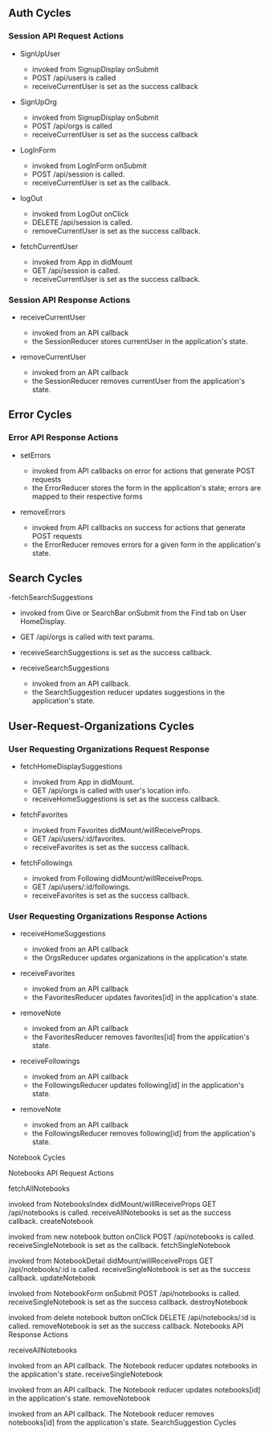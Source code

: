 ## Auth Cycles

### Session API Request Actions

- SignUpUser
  - invoked from SignupDisplay onSubmit
  - POST /api/users is called
  - receiveCurrentUser is set as the success callback

- SignUpOrg
  - invoked from SignupDisplay onSubmit
  - POST /api/orgs is called
  - receiveCurrentUser is set as the success callback

- LogInForm
  - invoked from LogInForm onSubmit
  - POST /api/session is called.
  - receiveCurrentUser is set as the callback.

- logOut
  - invoked from LogOut onClick
  - DELETE /api/session is called.
  - removeCurrentUser is set as the success callback.

- fetchCurrentUser
  - invoked from App in didMount
  - GET /api/session is called.
  - receiveCurrentUser is set as the success callback.


### Session API Response Actions

- receiveCurrentUser
  - invoked from an API callback
  - the SessionReducer stores currentUser in the application's state.

- removeCurrentUser
  - invoked from an API callback
  - the SessionReducer removes currentUser from the application's state.

## Error Cycles

### Error API Response Actions

- setErrors
  - invoked from API callbacks on error for actions that generate POST requests
  - the ErrorReducer stores the form in the application's state; errors are mapped to their respective forms

- removeErrors
  - invoked from API callbacks on success for actions that generate POST requests
  - the ErrorReducer removes errors for a given form in the application's state.


## Search Cycles

-fetchSearchSuggestions
  - invoked from Give or SearchBar onSubmit from the Find tab on User HomeDisplay.
  - GET /api/orgs is called with text params.
  - receiveSearchSuggestions is set as the success callback.

- receiveSearchSuggestions
  - invoked from an API callback.
  - the SearchSuggestion reducer updates suggestions in the application's state.

## User-Request-Organizations Cycles

### User Requesting Organizations Request Response

- fetchHomeDisplaySuggestions
  - invoked from App in didMount.
  - GET /api/orgs is called with user's location info.
  - receiveHomeSuggestions is set as the success callback.

- fetchFavorites
  - invoked from Favorites didMount/willReceiveProps.
  - GET /api/users/:id/favorites.
  - receiveFavorites is set as the success callback.

- fetchFollowings
  - invoked from Following didMount/willReceiveProps.
  - GET /api/users/:id/followings.
  - receiveFavorites is set as the success callback.

### User Requesting Organizations Response Actions

- receiveHomeSuggestions
  - invoked from an API callback
  - the OrgsReducer updates organizations in the application's state.

- receiveFavorites
  - invoked from an API callback
  - the FavoritesReducer updates favorites[id] in the application's state.

- removeNote
  - invoked from an API callback
  - the FavoritesReducer removes favorites[id] from the application's state.

- receiveFollowings
  - invoked from an API callback
  - the FollowingsReducer updates following[id] in the application's state.

- removeNote
  - invoked from an API callback
  - the FollowingsReducer removes following[id] from the application's state.





Notebook Cycles

Notebooks API Request Actions

fetchAllNotebooks

invoked from NotebooksIndex didMount/willReceiveProps
GET /api/notebooks is called.
receiveAllNotebooks is set as the success callback.
createNotebook

invoked from new notebook button onClick
POST /api/notebooks is called.
receiveSingleNotebook is set as the callback.
fetchSingleNotebook

invoked from NotebookDetail didMount/willReceiveProps
GET /api/notebooks/:id is called.
receiveSingleNotebook is set as the success callback.
updateNotebook

invoked from NotebookForm onSubmit
POST /api/notebooks is called.
receiveSingleNotebook is set as the success callback.
destroyNotebook

invoked from delete notebook button onClick
DELETE /api/notebooks/:id is called.
removeNotebook is set as the success callback.
Notebooks API Response Actions

receiveAllNotebooks

invoked from an API callback.
The Notebook reducer updates notebooks in the application's state.
receiveSingleNotebook

invoked from an API callback.
The Notebook reducer updates notebooks[id] in the application's state.
removeNotebook

invoked from an API callback.
The Notebook reducer removes notebooks[id] from the application's state.
SearchSuggestion Cycles
